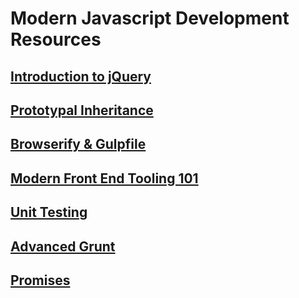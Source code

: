 # Modern Javascript Development Resources

## [Introduction to jQuery](INTRODUCTION_JQUERY.md)

## [Prototypal Inheritance](PROTOTYPAL_INHERITANCE.md)

## [Browserify & Gulpfile](BROWSERIFY_GULPFILE.md)

## [Modern Front End Tooling 101](GRUNT_BOWER.md)

## [Unit Testing](TESTING.md)

## [Advanced Grunt](ADVANCED_GRUNT.md)

## [Promises](PROMISES.md)